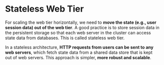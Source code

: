 # Stateless Web Tier

For scaling the web tier horizontally, we need to **move the state (e.g., user session data) out of the web tier**. A good practice is to store session data in the persistent storage so that each web server in the cluster can access state data from databases. This is called stateless web tier.

In a stateless architecture, **HTTP requests from users can be sent to any web servers**, which fetch state data from a shared data store that is kept out of web servers. This approach is simpler, **more robust and scalable**.
